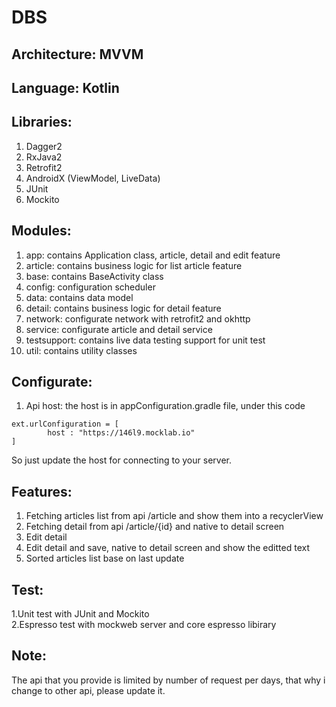 # DBS
## Architecture: MVVM

## Language: Kotlin

## Libraries:
1. Dagger2
2. RxJava2
3. Retrofit2
4. AndroidX (ViewModel, LiveData)
5. JUnit
6. Mockito

## Modules:
1. app: contains Application class, article, detail and edit feature
2. article: contains business logic for list article feature
3. base: contains BaseActivity class
4. config: configuration scheduler
5. data: contains data model
6. detail: contains business logic for detail feature
7. network: configurate network with retrofit2 and okhttp
8. service: configurate article and detail service
9. testsupport: contains live data testing support for unit test
10. util: contains utility classes

## Configurate:
1. Api host: the host is in appConfiguration.gradle file, under this code
```
ext.urlConfiguration = [
        host : "https://146l9.mocklab.io"
]
```
So just update the host for connecting to your server.

## Features:
1. Fetching articles list from api /article and show them into a recyclerView
2. Fetching detail from api /article/{id} and native to detail screen
3. Edit detail
4. Edit detail and save, native to detail screen and show the editted text
5. Sorted articles list base on last update

## Test:
1.Unit test with JUnit and Mockito  
2.Espresso test with mockweb server and core espresso libirary

## Note:
The api that you provide is limited by number of request per days, that why i change to other api, please update it.
